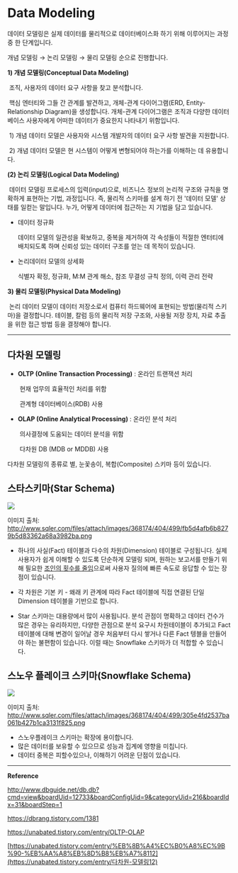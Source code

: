 # Data Modeling

데이터 모델링은 실제 데이터를 물리적으로 데이터베이스화 하기 위해 이루어지는 과정 중 한 단계입니다.

개념 모델링 → 논리 모델링 → 물리 모델링 순으로 진행합니다.



**1) 개념 모델링(Conceptual Data Modeling)**

​	조직, 사용자의 데이터 요구 사항을 찾고 분석합니다.

​	핵심 엔터티와 그들 간 관계를 발견하고, 개체-관계 다이어그램(ERD, Entity-Relationship Diagram)을 생성합니다. 개체-관계 다이어그램은 조직과 다양한 데이터베이스 사용자에게 어떠한 데이터가 중요한지 나타내기 위함입니다. 

​	1) 개념 데이터 모델은 사용자와 시스템 개발자의 데이터 요구 사항 발견을 지원합니다.

​	2) 개념 데이터 모델은 현 시스템이 어떻게 변형되어야 하는가를 이해하는 데 유용합니다.



**(2) 논리 모델링(Logical Data Modeling)**

​	데이터 모델링 프로세스의 입력(input)으로, 비즈니스 정보의 논리적 구조와 규칙을 명확하게 표현하는 기법, 과정입니다. 즉, 물리적 스키마를 설계 하기 전 '데이터 모델' 상태를 일컫는 말입니다. 누가, 어떻게 데이터에 접근하는 지 기법을 담고 있습니다.

 * 데이터 정규화

   데이터 모델의 일관성을 확보하고, 중복을 제거하여 각 속성들이 적절한 엔터티에 배치되도록 하며 신뢰성 있는 데이터 구조를 얻는 데 목적이 있습니다.

* 논리데이터 모델의 상세화

  식별자 확정, 정규화, M:M 관계 해소, 참조 무결성 규칙 정의, 이력 관리 전략



**3) 물리 모델링(Physical Data Modeling)**

​	논리 데이터 모델이 데이터 저장소로서 컴퓨터 하드웨어에 표현되는 방법(물리적 스키마)을 결정합니다. 테이블, 칼럼 등의 물리적 저장 구조와, 사용될 저장 장치, 자료 추출을 위한 접근 방법 등을 결정해야 합니다.



---

## 다차원 모델링

* **OLTP (Online Transaction Processing)** : 온라인 트랜잭션 처리

  ​	현재 업무의 효율적인 처리를 위함

  ​	관계형 데이터베이스(RDB) 사용

* **OLAP (Online Analytical Processing)** : 온라인 분석 처리

  ​	의사결정에 도움되는 데이터 분석을 위함

  ​	다차원 DB (MDB or MDDB) 사용



다차원 모델링의 종류로 별, 눈꽃송이, 복합(Composite) 스키마 등이 있습니다.





## 스타스키마(Star Schema)

![](http://www.sqler.com/files/attach/images/368174/404/499/fb5d4afb6b8279b5d83362a68a3982ba.png)

이미지 출처: http://www.sqler.com/files/attach/images/368174/404/499/fb5d4afb6b8279b5d83362a68a3982ba.png



* 하나의 사실(Fact) 테이블과 다수의 차원(Dimension) 테이블로 구성됩니다. 실제 사용자가 쉽게 이해할 수 있도록 단순하게 모델링 되며, 원하는 보고서를 만들기 위해 필요한 <u>조인의 횟수를 줄임</u>으로써 사용자 질의에 빠른 속도로 응답할 수 있는 장점이 있습니다.

* 각 차원은 기본 키 - 왜래 키 관계에 따라 Fact 테이블에 직접 연결된 단일 Dimension 테이블을 기반으로 합니다.

* Star 스키마는 대용량에서 많이 사용됩니다. 분석 관점이 명확하고 데이터 건수가 많은 경우는 유리하지만, 다양한 관점으로 분석 요구시 차원테이블이 추가되고 Fact 테이블에 대해 변경이 일어날 경우 처음부터 다시 쌓거나 다른 Fact 텡블을 만들어야 하는 불편함이 있습니다. 이럴 때는 Snowflake 스키마가 더 적합할 수 있습니다.





## 스노우 플레이크 스키마(Snowflake Schema)

![](http://www.sqler.com/files/attach/images/368174/404/499/305e4fd2537ba061b427b1ca3131f825.png)

이미지 출처: http://www.sqler.com/files/attach/images/368174/404/499/305e4fd2537ba061b427b1ca3131f825.png



* 스노우플레이크 스키마는 확장에 용이합니다. 
* 많은 데이터를 보유할 수 있으므로 성능과 집계에 영향을 미칩니다.
* 데이터 중복은 피할수있으나, 이해하기 어려운 단점이 있습니다.



---

**Reference**

http://www.dbguide.net/db.db?cmd=view&boardUid=12733&boardConfigUid=9&categoryUid=216&boardIdx=31&boardStep=1

https://dbrang.tistory.com/1381

https://unabated.tistory.com/entry/OLTP-OLAP

[https://unabated.tistory.com/entry/%EB%8B%A4%EC%B0%A8%EC%9B%90-%EB%AA%A8%EB%8D%B8%EB%A7%8112](https://unabated.tistory.com/entry/다차원-모델링12)